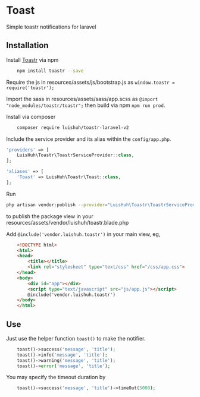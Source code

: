 # Toast
Simple toastr notifications for laravel

## Installation

<!-- Pull in the package through Composer. -->

<!-- Run `composer require roksta/toast` -->

Install [Toastr](https://github.com/CodeSeven/toastr) via npm 
```bash
    npm install toastr --save
```

Require the js in resources/assets/js/bootstrap.js as 
`window.toastr = require('toastr');`

Import the sass in resources/assets/sass/app.scss as 
`@import "node_modules/toastr/toastr";`
then build via npm `npm run prod`.

Install via composer
```bash
    composer require luishuh/toastr-laravel-v2
```

Include the service provider and its alias within the `config/app.php`.

```php
'providers' => [
    LuisHuh\Toastr\ToastrServiceProvider::class,
];

'aliases' => [
    'Toast' => LuisHuh\Toastr\Toast::class,
];
```

Run 
```bash
php artisan vendor:publish --provider="LuisHuh\Toastr\ToastrServiceProvider"
```
to publish the package view in your resources/assets/vendor/luishuh/toastr.blade.php

Add `@include('vendor.luishuh.toastr')` in your main view, eg,
```html
    <!DOCTYPE html>
    <html>
    <head>
        <title></title>
        <link rel="stylesheet" type="text/css" href="/css/app.css">
    </head>
    <body>
        <div id="app"></div>
        <script type="text/javascript" src="js/app.js"></script>
        @include('vendor.luishuh.toastr')
    </body>
    </html>
```

## Use

Just use the helper function `toast()` to make the notifier.

```php
    toast()->success('message', 'title');
    toast()->info('message', 'title');
    toast()->warning('message', 'title');
    toast()->error('message', 'title');
```
You may specify the timeout duration by 
```php
    toast()->success('message', 'title')->timeOut(5000);
```
